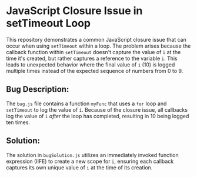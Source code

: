 # JavaScript Closure Issue in setTimeout Loop

This repository demonstrates a common JavaScript closure issue that can occur when using `setTimeout` within a loop. The problem arises because the callback function within `setTimeout` doesn't capture the value of `i` at the time it's created, but rather captures a reference to the variable `i`.  This leads to unexpected behavior where the final value of `i` (10) is logged multiple times instead of the expected sequence of numbers from 0 to 9.

## Bug Description:
The `bug.js` file contains a function `myFunc` that uses a `for` loop and `setTimeout` to log the value of `i`.  Because of the closure issue, all callbacks log the value of `i` *after* the loop has completed, resulting in 10 being logged ten times.

## Solution:
The solution in `bugSolution.js` utilizes an immediately invoked function expression (IIFE) to create a new scope for `i`, ensuring each callback captures its own unique value of `i` at the time of its creation.